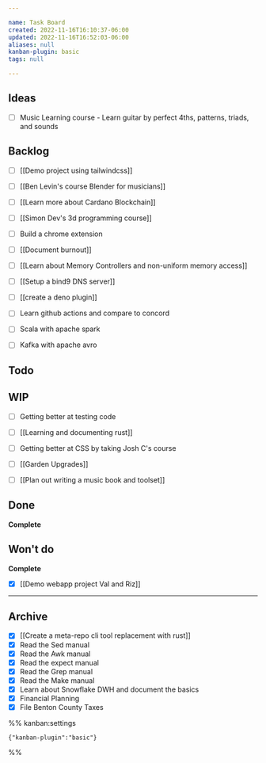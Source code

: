 ```yaml
---

name: Task Board
created: 2022-11-16T16:10:37-06:00
updated: 2022-11-16T16:52:03-06:00
aliases: null
kanban-plugin: basic
tags: null

---
```


## Ideas

- [ ] Music Learning course - Learn guitar by perfect 4ths, patterns, triads, and sounds


## Backlog

- [ ] [[Demo project using tailwindcss]]
- [ ] [[Ben Levin's course  Blender for musicians]]
- [ ] [[Learn more about Cardano Blockchain]]
- [ ] [[Simon Dev's 3d programming course]]
- [ ] Build a chrome extension
- [ ] [[Document burnout]]
- [ ] [[Learn about Memory Controllers and non-uniform memory access]]
- [ ] [[Setup a bind9 DNS server]]
- [ ] [[create a deno plugin]]
- [ ] Learn github actions and compare to concord
- [ ] Scala with apache spark
- [ ] Kafka with apache avro


## Todo



## WIP

- [ ] Getting better at testing code
- [ ] [[Learning and documenting rust]]
- [ ] Getting better at CSS by taking Josh C's course
- [ ] [[Garden Upgrades]]
- [ ] [[Plan out writing a music book and toolset]]


## Done

**Complete**


## Won't do

**Complete**
- [x] [[Demo webapp project Val and Riz]]


***

## Archive

- [x] [[Create a meta-repo cli tool replacement with rust]]
- [x] Read the Sed manual
- [x] Read the Awk manual
- [x] Read the expect manual
- [x] Read the Grep manual
- [x] Read the Make manual
- [x] Learn about Snowflake DWH and document the basics
- [x] Financial Planning
- [x] File Benton County Taxes

%% kanban:settings
```
{"kanban-plugin":"basic"}
```
%%